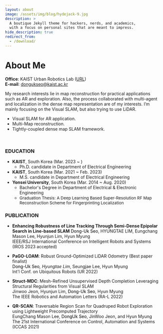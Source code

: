 ```yaml
---
layout: about
image: /assets/img/blog/hydejack-9.jpg
description: >
  A boutique Jekyll theme for hackers, nerds, and academics,
  with a focus on personal sites that are meant to impress.
hide_description: true
redirect_from:
  - /download/
---
```


# About Me

**Office**: KAIST Urban Robotics Lab ([URL](http://urobot.kaist.ac.kr/))  
**E-mail**: dongukseo@kaist.ac.kr    
    


My research interests lie in map reconstruction for practical applications such as AR and exploration.
Also, the process collaborated with multi-agent and localization in the dense map representation are of my interests.
I’m mainly focusing on the Visual SLAM, but also trying to use LiDAR. 


<!--* <span style="color:black">**Visual SLAM**</span> for AR application. -->
* Visual SLAM for AR application.
* Multi-Map reconstruction.
* Tightly-coupled dense map SLAM framework.

<br/>

### EDUCATION
* **KAIST**, South Korea (Mar. 2023 ~ )
  * Ph.D. candidate in Department of Electrical Engineering 
* **KAIST**, South Korea (Mar. 2021 ~ Feb. 2023)
  * M.S. candidate in Department of Electrical Engineering 
* **Yonsei University**, South Korea (Mar. 2014 ~ Aug. 2020)
  * Bachelor's Degree in Department of Electrical & Electronic Engineering
  * <span style="font-size:10pt">Graduation Thesis: A Deep Learning Based Super-Resolution RF Map Reconstruction Scheme for Fingerprinting Localization</span>


### PUBLICATION
* **Enhancing Robustness of Line Tracking Through Semi-Dense Epipolar Search in Line-based SLAM**
<span style="color:black">Dong-Uk Seo</span>, HYUNGTAE LIM, Eungchang Mason Lee, Hyunjun Lim, Hyun Myung    
IEEE/RSJ International Conference on Intelligent Robots and Systems (IROS 2023 accepted)

* **PaGO-LOAM**: Robust Ground-Optimized LiDAR Odometry (Best paper finalist)    
<span style="color:black">Dong-Uk Seo<sup>*</sup></span>, Hyungtae Lim<sup>*</sup>, Seungjae Lee, Hyun Myung    
Int'l Conf. on Ubiquitous Robots (UR 2022)

* **Struct-MDC**: Mesh-Refined Unsupervised Depth Completion Leveraging
Structural Regularities from Visual SLAM    
Jinwoo Jeon, Hyunjun Lim, <span style="color:black">Dong-Uk Seo</span>, Hyun Myung    
The IEEE Robotics and Automation Letters (RA-L 2022)

* **QR-SCAN**: Traversable Region Scan for Quadruped Robot Exploration
using Lightweight Precomputed Trajectory    
EungChang Mason Lee, <span style="color:black">DongUk Seo</span>, JinWoo Jeon, and Hyun Myung    
The 21st International Conference on Control, Automation and Systems (ICCAS 2021)

<br/>
  
